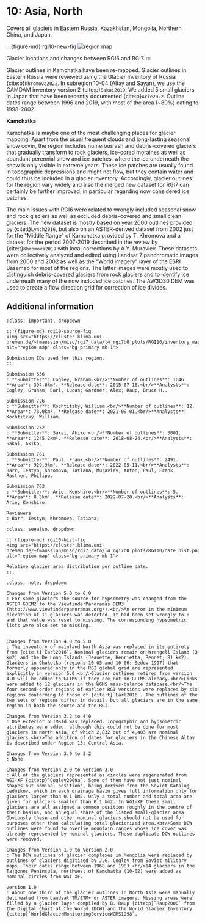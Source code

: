# 10: Asia, North

Covers all glaciers in Eastern Russia, Kazakhstan, Mongolia, Northern China, and Japan.

:::{figure-md} rgi10-new-fig
<img src="https://cluster.klima.uni-bremen.de/~fmaussion/misc/rgi7_data/l4_rgi7b0_plots/RGI10/isrgi6_map.jpeg" alt="region map" class="bg-primary mb-1">

Glacier locations and changes between RGI6 and RGI7.
:::

Glacier outlines in Kamchatka have been re-mapped. Glacier outlines in Eastern Russia were reviewed using the Glacier Inventory of Russia {cite:p}`Khromova2022`. In subregion 10-04 (Altay and Sayan), we use the GAMDAM inventory version 2 {cite:p}`Sakai2019`. We added 5 small glaciers in Japan that have been recently documented {cite:p}`Arie2022`. Outline dates range between 1996 and 2019, with most of the area (~80%) dating to 1998-2002.   

**Kamchatka**

Kamchatka is maybe one of the most challenging places for glacier mapping. Apart from the usual frequent clouds and long-lasting seasonal snow cover, the region includes numerous ash and debris-covered glaciers that gradually transform to rock glaciers, ice-cored moraines as well as abundant perennial snow and ice patches, where the ice underneath the snow is only visible in extreme years. These ice patches are usually found in topographic depressions and might not flow, but they contain water and could thus be included in a glacier inventory. Accordingly, glacier outlines for the region vary widely and also the merged new dataset for RGI7 can certainly be further improved, in particular regarding now considered ice patches.

The main issues with RGI6 were related to wrongly included seasonal snow and rock glaciers as well as excluded debris-covered and small clean glaciers. The new dataset is mostly based on year 2000 outlines provided by {cite:t}`Lynch2016`, but also on an ASTER-derived dataset from 2002 just for the "Middle Range" of Kamchatka provided by T. Khromova and a dataset for the period 2007-2019 described in the review by {cite:t}`Khromova2019` with local corrections by A.Y. Muraviev. These datasets were collectively analyzed and edited using Landsat 7 panchromatic images from 2000 and 2002 as well as the "World imagery" layer of the ESRI Basemap for most of the regions. The latter images were mostly used to distinguish debris-covered glaciers from rock glaciers and to identify ice underneath many of the now included ice patches. The AW3D30 DEM was used to create a flow direction grid for correction of ice divides.


## Additional information 

```{admonition} Data sources and analysts
:class: important, dropdown

:::{figure-md} rgi10-source-fig
<img src="https://cluster.klima.uni-bremen.de/~fmaussion/misc/rgi7_data/l4_rgi7b0_plots/RGI10/inventory_map.jpeg" alt="region map" class="bg-primary mb-1">

Submission IDs used for this region.
:::

Submission 636
: **Submitter**: Cogley, Graham.<br/>**Number of outlines**: 1646. **Area**: 394.0km². **Release date**: 2015-07-16.<br/>**Analysts**: Cogley, Graham; Earl, Lucas; Gardner, Alex; Raup, Bruce H..

Submission 726
: **Submitter**: Kochtitzky, William.<br/>**Number of outlines**: 12. **Area**: 73.0km². **Release date**: 2021-09-01.<br/>**Analysts**: Kochtitzky, William.

Submission 752
: **Submitter**: Sakai, Akiko.<br/>**Number of outlines**: 3001. **Area**: 1245.2km². **Release date**: 2018-08-24.<br/>**Analysts**: Sakai, Akiko.

Submission 761
: **Submitter**: Paul, Frank.<br/>**Number of outlines**: 2491. **Area**: 929.9km². **Release date**: 2022-05-11.<br/>**Analysts**: Barr, Iestyn; Khromova, Tatiana; Muraviev, Anton; Paul, Frank; Rastner, Philipp.

Submission 763
: **Submitter**: Arie, Kenshiro.<br/>**Number of outlines**: 5. **Area**: 0.5km². **Release date**: 2022-07-20.<br/>**Analysts**: Arie, Kenshiro.

Reviewers
: Barr, Iestyn; Khromova, Tatiana;

```

```{admonition} Outlines date distribution
:class: seealso, dropdown

:::{figure-md} rgi10-hist-fig
<img src="https://cluster.klima.uni-bremen.de/~fmaussion/misc/rgi7_data/l4_rgi7b0_plots/RGI10/date_hist.png" alt="region map" class="bg-primary mb-1">

Relative glacier area distribution per outline date.
:::

```

```{admonition} Version history
:class: note, dropdown

Changes from Version 5.0 to 6.0
: For some glaciers the source for hypsometry was changed from the ASTER GDEM2 to the ViewfinderPanoramas DEM3 (http://www.viewfinderpanoramas.org/).<br/>An error in the minimum elevation of 11 glaciers was detected. It had been set wrongly to 0 and that value was reset to missing. The corresponding hypsometric lists were also set to missing.


Changes from Version 4.0 to 5.0
: The inventory of mainland North Asia was replaced in its entirety from {cite:t}`Earl2016`. Nominal glaciers remain on Wrangell Island (3 km2) and the De Long Islands (Jeanette, Henrietta, Bennet; 81 km2). Glaciers in Chukotka (regions 10-05 and 10-06; Sedov 1997) that formerly appeared only in the RGI global grid are represented explicitly in version 5.0.<br/>Glacier outlines retired from version 4.0 will be added to GLIMS if they are not in GLIMS already.<br/>Links were added to 12 glaciers in the WGMS mass-balance database.<br/>The four second-order regions of earlier RGI versions were replaced by six regions conforming to those of {cite:t}`Earl2016`. The outlines of the two sets of regions differ in detail, but all glaciers are in the same region in both the source and the RGI.

Changes from Version 3.2 to 4.0
: One exterior GLIMSId was replaced. Topographic and hypsometric attributes were added, although this could not be done for most glaciers in North Asia, of which 2,832 out of 4,403 are nominal glaciers.<br/>The addition of dates for glaciers in the Chinese Altay is described under Region 13: Central Asia.

Changes from Version 3.0 to 3.2
: None.

Changes from Version 2.0 to Version 3.0
: All of the glaciers represented as circles were regenerated from WGI-XF {cite:p}`Cogley2009a`. Some of them have not just nominal shapes but nominal positions, being derived from the Soviet Katalog Lednikov, which in each drainage basin gives full information only for glaciers larger than 0.1 km2. Only a total number and total area are given for glaciers smaller than 0.1 km2. In WGI-XF these small glaciers are all assigned a common position roughly in the centre of their basins, and an equal share of the listed small-glacier area. Obviously these and other nominal glaciers should not be used for purposes other than calculating total glacierized area.<br/>Some DCW outlines were found to overlie mountain ranges whose ice cover was already represented by nominal glaciers. These duplicate DCW outlines were removed.

Changes from Version 1.0 to Version 2.0
: The DCW outlines of glacier complexes in Mongolia were replaced by outlines of glaciers digitized by J.G. Cogley from Soviet military maps. Their dates range between 1968 and 1983.<br/>14 glaciers in the Tajgonos Peninsula, northwest of Kamchatka (10-02) were added as nominal circles from WGI-XF.

Version 1.0
: About one third of the glacier outlines in North Asia were manually delineated from Landsat TM/ETM+ or ASTER imagery. Missing areas were filled by a glacier layer compiled by B. Raup {cite:p}`Raup2000` from the Digital Chart of the World (DCW) and the World Glacier Inventory {cite:p}`WorldGlacierMonitoringServiceWGMS1998`.

```